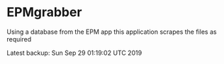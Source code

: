 # EPMgrabber
Using a database from the EPM app this application scrapes the files as required


Latest backup: Sun Sep 29 01:19:02 UTC 2019
